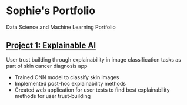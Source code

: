 # Sophie's Portfolio
Data Science and Machine Learning Portfolio

## [Project 1: Explainable AI]
User trust building through explainability in image classification tasks as part of skin cancer diagnosis app
* Trained CNN model to classify skin images
* Implemented post-hoc explainability methods
* Created web application for user tests to find best explainability methods for user trust-building



[Project 1: Explainable AI]: https://github.com/sophiefuu/XAI




